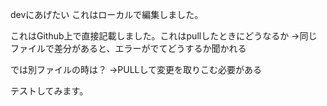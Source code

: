 devにあげたい
これはローカルで編集しました。

これはGithub上で直接記載しました。これはpullしたときにどうなるか
→同じファイルで差分があると、エラーがでてどうするか聞かれる

では別ファイルの時は？
→PULLして変更を取りこむ必要がある

テストしてみます。
